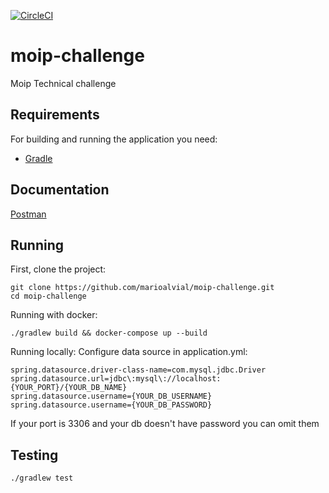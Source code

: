 [![CircleCI](https://circleci.com/gh/marioalvial/moip-challenge/tree/master.svg?style=svg)](https://circleci.com/gh/marioalvial/moip-challenge/tree/master)

# moip-challenge

Moip Technical challenge 

## Requirements

For building and running the application you need:

- [Gradle](https://gradle.org/)

## Documentation
[Postman](https://documenter.getpostman.com/view/2673922/RVnZhyTK)

## Running

First, clone the project:

```shell
git clone https://github.com/marioalvial/moip-challenge.git
cd moip-challenge
```
Running with docker:

```shell
./gradlew build && docker-compose up --build
```

Running locally:
Configure data source in application.yml:

```
spring.datasource.driver-class-name=com.mysql.jdbc.Driver
spring.datasource.url=jdbc\:mysql\://localhost:{YOUR_PORT}/{YOUR_DB_NAME}
spring.datasource.username={YOUR_DB_USERNAME}
spring.datasource.username={YOUR_DB_PASSWORD}
```
If your port is 3306 and your db doesn't have password you can omit them

##  Testing

```shell
./gradlew test
```
